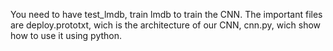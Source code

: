 You need to have test_lmdb, train lmdb to train the CNN.
The important files are deploy.prototxt, wich is the architecture of our CNN, cnn.py, wich show how to use it using python.
